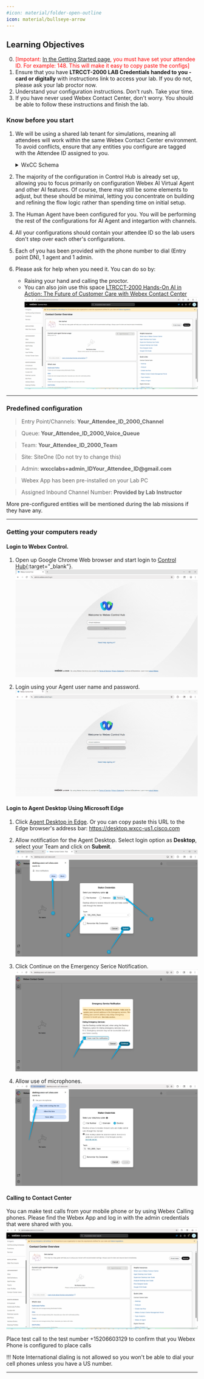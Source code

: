 ```yaml
---
#icon: material/folder-open-outline
icon: material/bullseye-arrow
---
```


## Learning Objectives
0. <span style="color: red;">[Impotant: [In the Getting Started page](https://webexcc-sa.github.io/AUS_LTRCCT-2000/main/overview/), you must have set your attendee ID. For example: 148. This will make it easy to copy paste the configs]</span>
1. Ensure that you have **LTRCCT-2000 LAB Credentials handed to you - card or digitally** with instructions link to access your lab. If you do not, please ask your lab proctor now.
2. Understand your configuration instructions. Don't rush. Take your time.
3. If you have never used Webex Contact Center, don't worry. You should be able to follow these instructions and finish the lab.


### Know before you start

1. We will be using a shared lab tenant for simulations, meaning all attendees will work within the same Webex Contact Center environment. To avoid conflicts, ensure that any entities you configure are tagged with the Attendee ID assigned to you.
    
    <details><summary>WxCC Schema</summary>![Profiles](../graphics/overview/WxCC_Schema.png)</details>

2. The majority of the configuration in Control Hub is already set up, allowing you to focus primarily on configuration Webex AI Virtual Agent and other AI features. Of course, there may still be some elements to adjust, but these should be minimal, letting you concentrate on building and refining the flow logic rather than spending time on initial setup.
3. The Human Agent have been configured for you. You will be performing the rest of the configurations for AI Agent and integartion with channels.
4. All your configurations should contain your attendee ID so the lab users don't step over each other's configurations.
5. Each of you has been provided with the phone number to dial (Entry point DN), 1 agent and 1 admin.
6. Please ask for help when you need it. You can do so by:
      * Raising your hand and calling the proctor.
      * You can also join use this space [LTRCCT-2000 Hands-On AI in Action: The Future of Customer Care with Webex Contact Center](webexteams://im?space=0c8620a0-afba-11f0-87f8-bf6b9c030752)
       ![Profiles](../graphics/Lab1_AI_Agent/GS8.gif)
---

### Predefined configuration

> Entry Point/Channels:  **<span class="attendee-id-container"><span class="attendee-id-placeholder" data-suffix="_2000_Channel">Your_Attendee_ID</span>_2000_Channel<span class="copy"></span></span>**

> Queue:  **<span class="attendee-id-container"><span class="attendee-id-placeholder" data-suffix="_2000_Voice_Queue">Your_Attendee_ID</span>_2000_Voice_Queue<span class="copy"></span></span>**

> Team:  **<span class="attendee-id-container"><span class="attendee-id-placeholder" data-suffix="_2000_Team">Your_Attendee_ID</span>_2000_Team<span class="copy"></span></span>**

> Site: SiteOne (Do not try to change this)

> Admin:   **<span class="attendee-id-container">wxcclabs+admin_ID<span class="attendee-id-placeholder" data-prefix="wxcclabs+admin_ID" data-suffix="@gmail.com">Your_Attendee_ID</span>@gmail.com<span class="copy"></span></span>**

> Webex App has been pre-installed on your Lab PC

> Assigned Inbound Channel Number: **Provided by Lab Instructor**

More pre-configured entities will be mentioned during the lab missions if they have any.

---

### Getting your computers ready

#### Login to Webex Control. 

1. Open up Google Chrome Web browser and start login to [Control Hub](https://admin.webex.com){:target="_blank"}.
   ![Profiles](../graphics/Lab1_AI_Agent/GS1.png)

2. Login using your Agent user name and password. 
   ![Profiles](../graphics/Lab1_AI_Agent/GS2.gif)

#### Login to Agent Desktop Using Microsoft Edge

1. Click <a href="microsoft-edge:https://desktop.wxcc-us1.cisco.com">Agent Desktop in Edge</a>.
   Or you can copy paste this URL to the Edge browser's address bar: https://desktop.wxcc-us1.cisco.com
   <!--![Profiles](../graphics/Lab1_AI_Agent/GS.3.png)-->

2. Allow notification for the Agent Desktop. Select login option as **Desktop**, select your Team and click on **Submit**.
   ![Profiles](../graphics/Lab1_AI_Agent/GS5.png)

3. Click Continue on the Emergency Serice Notification. 
   ![Profiles](../graphics/Lab1_AI_Agent/GS6.png)

4. Allow use of microphones.
   ![Profiles](../graphics/Lab1_AI_Agent/GS7.png)

#### Calling to Contact Center
You can make test calls from your mobile phone or by using Webex Calling phones. Please find the Webex App and log in with the admin credentials that were shared with you.
   ![Profiles](../graphics/Lab1_AI_Agent/GS8.gif)

Place test call to the test number  +15206603129 to confirm that you Webex Phone is configured to place calls

!!! Note
    International dialing is not allowed so you won't be able to dial your cell phones unless you have a US number.

---

